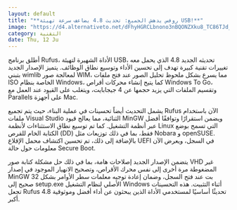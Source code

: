 ```yaml
---
layout: default
title: "**روفس يدهش الجميع: تحديث 4.8 يضاعف سرعة تهيئة USB!**"
image: "https://d4.alternativeto.net/dFhyHGRCLbnono3nBQONZXku8_TC86TJd_TvBQDJfOo/rs:fill:1520:760:0/g:ce:0:0/YWJzOi8vZGlzdC9jb250ZW50LzE3NDk3MjM3OTM1NDcucG5n.png"
category: التقنية
date: Thu, 12 Ju
---
```


أطلق برنامج Rufus، الأداة الشهيرة لتهيئة USB، تحديثه الجديد 4.8 الذي يحمل معه تغييرات تقنية كبيرة تهدف إلى تحسين الأداء وتوسيع نطاق الوظائف. يتميز الإصدار الجديد بتبني wimlib لمعالجة صور WIM، مما يسرع بشكل ملحوظ تحليل الصور عند فتح ملفات ISO الخاصة بنظام Windows، كما يتيح إنشاء محركات أقراص Windows To Go، وتقسيم الملفات التي يزيد حجمها عن 4 جيجابايت، ويتغلب على القيود عند العمل مع Parallels على أجهزة Mac.

يشمل التحديث أيضاً تحسينات في عملية البناء، حيث يتم تجميع Rufus الآن باستخدام ملفات Visual Studio الثنائية، مما يعالج قيود MinGW ويضمن استقرارًا وتوافقًا أفضل عبر أنظمة التشغيل. كما تم توسيع نطاق الاستثناءات لأنظمة Linux التي تسمح بوضع الكتابة الخام للقرص (DD) فقط، بما في ذلك توزيعات مثل Nobara و openSUSE. بالإضافة إلى ذلك، تم تحسين اكتشاف محمل الإقلاع UEFI في السجل، ويعرض الآن معلومات حول حالة Secure Boot.

يتضمن الإصدار الجديد إصلاحات هامة، بما في ذلك حل مشكلة كتابة صور VHD غير المضغوطة مرة أخرى إلى نفس محرك الأقراص، وتصحيح الانهيار الموجود في إصدار MinGW 32 بت عند فتح السجل، وضمان إعادة توجيه معلمات سطر الأوامر بشكل صحيح إلى setup.exe الأصلي لنظام التشغيل Windows أثناء التثبيت. هذه التحسينات تجعل Rufus 4.8 تحديثًا أساسيًا لمستخدمي الأداة الذين يبحثون عن أداء أفضل وموثوقية أكبر.
